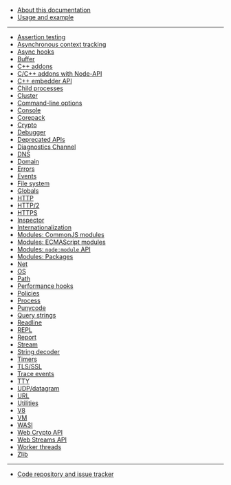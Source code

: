 <!--
  NB(chrisdickinson): if you move this file, be sure to update
  tools/doc/html.mjs to point at the new location.
-->

<!--introduced_in=v0.10.0-->

* [About this documentation](documentation.md)
* [Usage and example](synopsis.md)

<hr class="line"/>

* [Assertion testing](assert.md)
* [Asynchronous context tracking](async_context.md)
* [Async hooks](async_hooks.md)
* [Buffer](buffer.md)
* [C++ addons](addons.md)
* [C/C++ addons with Node-API](n-api.md)
* [C++ embedder API](embedding.md)
* [Child processes](child_process.md)
* [Cluster](cluster.md)
* [Command-line options](cli.md)
* [Console](console.md)
* [Corepack](corepack.md)
* [Crypto](crypto.md)
* [Debugger](debugger.md)
* [Deprecated APIs](deprecations.md)
* [Diagnostics Channel](diagnostics_channel.md)
* [DNS](dns.md)
* [Domain](domain.md)
* [Errors](errors.md)
* [Events](events.md)
* [File system](fs.md)
* [Globals](globals.md)
* [HTTP](http.md)
* [HTTP/2](http2.md)
* [HTTPS](https.md)
* [Inspector](inspector.md)
* [Internationalization](intl.md)
* [Modules: CommonJS modules](modules.md)
* [Modules: ECMAScript modules](esm.md)
* [Modules: `node:module` API](module.md)
* [Modules: Packages](packages.md)
* [Net](net.md)
* [OS](os.md)
* [Path](path.md)
* [Performance hooks](perf_hooks.md)
* [Policies](policy.md)
* [Process](process.md)
* [Punycode](punycode.md)
* [Query strings](querystring.md)
* [Readline](readline.md)
* [REPL](repl.md)
* [Report](report.md)
* [Stream](stream.md)
* [String decoder](string_decoder.md)
* [Timers](timers.md)
* [TLS/SSL](tls.md)
* [Trace events](tracing.md)
* [TTY](tty.md)
* [UDP/datagram](dgram.md)
* [URL](url.md)
* [Utilities](util.md)
* [V8](v8.md)
* [VM](vm.md)
* [WASI](wasi.md)
* [Web Crypto API](webcrypto.md)
* [Web Streams API](webstreams.md)
* [Worker threads](worker_threads.md)
* [Zlib](zlib.md)

<hr class="line"/>

* [Code repository and issue tracker](https://github.com/nodejs/node)
